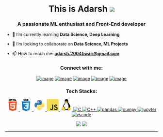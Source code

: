 <!--
**adarst23/adarst23** is a ✨ _special_ ✨ repository because its `README.md` (this file) appears on your GitHub profile.

Here are some ideas to get you started:

- 🔭 I’m currently working on ...
- 🌱 I’m currently learning ...
- 👯 I’m looking to collaborate on ...
- 🤔 I’m looking for help with ...
- 💬 Ask me about ...
- 📫 How to reach me: ...
- 😄 Pronouns: ...
- ⚡ Fun fact: ...
-->

<h1 align="center" > This is Adarsh <img height="40" src="https://emoji.gg/assets/emoji/7333-parrotdance.gif"></h1>
<h3 align="center">A passionate ML enthusiast and Front-End developer</h3>

- 🌱 I’m currently learning **Data Science, Deep Learning**

- 👯 I’m looking to collaborate on **Data Science, ML Projects**

- 📫 How to reach me: **adarsh.2004tiwari@gmail.com**

<h3 align="center">Connect with me:</h3>
<div align="center">

[![image](https://img.shields.io/badge/LinkedIn-0077B5?style=for-the-badge&logo=linkedin&logoColor=white)](https://www.linkedin.com/in/adarsh-tiwari-503903257/)
[![image](https://img.shields.io/badge/-LeetCode-FFA116?style=for-the-badge&logo=LeetCode&logoColor=black)](https://leetcode.com/Adarsht/)
[![image](https://img.shields.io/badge/Kaggle-20BEFF?style=for-the-badge&logo=Kaggle&logoColor=white)](https://kaggle.com/adarsht23)
[![image](https://img.shields.io/badge/Codeforces-445f9d?style=for-the-badge&logo=Codeforces&logoColor=white)](https://codeforces.com/profile/adarsht.13)
[![image](https://img.shields.io/badge/Gmail-D14836?style=for-the-badge&logo=gmail&logoColor=white)](mailto:adarsh.2004tiwari@gmail.com)
  
</div>

<h3 align="center">Tech Stacks:</h3>

<p align="center"> 
  <a href="https://www.w3.org/html/" target="_blank"> 
    <img src="https://raw.githubusercontent.com/devicons/devicon/master/icons/html5/html5-original-wordmark.svg" alt="html5" width="40" height="40"/> 
  </a>
  <a href="https://www.w3schools.com/css/" target="_blank"> 
    <img src="https://raw.githubusercontent.com/devicons/devicon/master/icons/css3/css3-original-wordmark.svg" alt="css3" width="40" height="40"/> 
  </a> 
  <a href="https://www.python.org" target="_blank"> 
    <img src="https://raw.githubusercontent.com/devicons/devicon/master/icons/python/python-original.svg" alt="python" width="40" height="40"/> 
  </a>  
  <a href="https://developer.mozilla.org/en-US/docs/Web/JavaScript" target="_blank"> 
    <img src="https://raw.githubusercontent.com/devicons/devicon/master/icons/javascript/javascript-original.svg" alt="javascript" width="40" height="40"/> 
  </a> 
  <a href="https://www.linux.org/" target="_blank"> 
    <img src="https://raw.githubusercontent.com/devicons/devicon/master/icons/linux/linux-original.svg" alt="linux" width="40" height="40"/> 
  </a> 
  <a href="https://git-scm.com/" target="_blank"> 
    <img src="https://github.com/get-icon/geticon/raw/master/icons/c.svg" alt="C" width="40" height="40"/> 
  </a>
  <a href="https://cplusplus.com/doc/tutorial/" target="_blank"> 
    <img src="https://github.com/get-icon/geticon/raw/master/icons/c-plusplus.svg" alt="C++" width="40" height="40"/> 
  </a>
  <a href="https://pandas.pydata.org/" target="_blank"> 
    <img src="https://github.com/get-icon/geticon/raw/master/icons/pandas-icon.svg" alt="pandas" width="40" height="40"/> 
  </a>
  <a href="https://numpy.org/" target="_blank"> 
    <img src="https://github.com/get-icon/geticon/raw/master/icons/numpy-icon.svg" alt="numpy" width="40" height="40"/> 
  </a>
  <a href="https://jupyter.org/" target="_blank"> 
    <img src="https://user-images.githubusercontent.com/25181517/183914128-3fc88b4a-4ac1-40e6-9443-9a30182379b7.png" alt="jupyter" width="40" height="40"/> 
  </a>
  <a href="https://git-scm.com/" target="_blank"> 
    <img src="https://user-images.githubusercontent.com/25181517/192108891-d86b6220-e232-423a-bf5f-90903e6887c3.png" alt="vscode" width="40" height="40"/> 
  </a>
</p>

<p align= "center">
  <img height= "150" src="https://github-readme-stats.vercel.app/api?username=adarst23&theme=react&show_icons=true&include_all_commits=true" />
  <img height= "150" src="https://github-readme-stats.vercel.app/api/top-langs/?username=adarst23&theme=react&layout=compact" />
</p>

------

